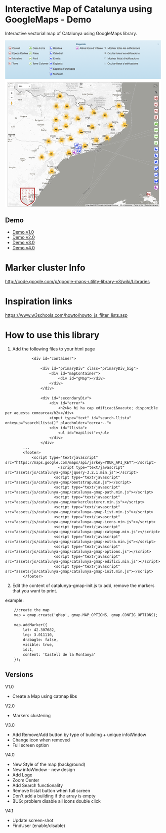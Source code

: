 # Interactive Map of Catalunya using GoogleMaps - Demo
Interactive vectorial map of Catalunya using GoogleMaps library.

<img src="https://github.com/eballo/catalunya-gmap/blob/develop/screenshot/screenshot-v4.png" alt="screen-shot" align="center" />

## Demo

- [Demo v1.0](http://demo.catalunyamedieval.es/gmap1)
- [Demo v2.0](http://demo.catalunyamedieval.es/gmap2)
- [Demo v3.0](http://demo.catalunyamedieval.es/gmap3)
- [Demo v4.0](http://demo.catalunyamedieval.es/gmap4)

# Marker cluster Info
http://code.google.com/p/google-maps-utility-library-v3/wiki/Libraries

# Inspiration links
https://www.w3schools.com/howto/howto_js_filter_lists.asp

# How to use this library

1. Add the following files to your html page

```
			<div id="container">

				<div id="primaryDiv" class="primaryDiv_big">
					<div id="mapContainer">
						<div id="gMap"></div>
					</div>
				</div>

				<div id="secondaryDiv">
					<div id="error">
						<h2>No hi ha cap edificaci&oacute; disponible per aquesta comcarca</h2></div>
					<input type="text" id="search-llista" onkeyup="searchLlista()" placeholder="cercar..">
					<div id="llista">
						<ul id="mapLlist"></ul>
					</div>
				</div>
        ...
        <footer>
            <script type="text/javascript" src="https://maps.google.com/maps/api/js?key=YOUR_API_KEY"></script>
						<script type="text/javascript" src="assets/js/catalunya-gmap/jquery-3.2.1.min.js"></script>
					  <script type="text/javascript" src="assets/js/catalunya-gmap/bootstrap.min.js"></script>
					  <script type="text/javascript" src="assets/js/catalunya-gmap/catalunya-gmap-path.min.js"></script>
					  <script type="text/javascript" src="assets/js/catalunya-gmap/markerclusterer.min.js"></script>
					  <script type="text/javascript" src="assets/js/catalunya-gmap/catalunya-gmap-list.min.js"></script>
					  <script type="text/javascript" src="assets/js/catalunya-gmap/catalunya-gmap-icons.min.js"></script>
					  <script type="text/javascript" src="assets/js/catalunya-gmap/catalunya-gmap-catgmap.min.js"></script>
					  <script type="text/javascript" src="assets/js/catalunya-gmap/catalunya-gmap-extra.min.js"></script>
					  <script type="text/javascript" src="assets/js/catalunya-gmap/catalunya-gmap-options.js"></script>
					  <script type="text/javascript" src="assets/js/catalunya-gmap/catalunya-gmap-edifici.min.js"></script>
					  <script type="text/javascript" src="assets/js/catalunya-gmap/catalunya-gmap-init.min.js"></script>
        </footer>
```
2. Edit the content of catalunya-gmap-init.js to add, remove the markers that you want to print.

example:
```
	//create the map
	map = gmap.create('gMap', gmap.MAP_OPTIONS, gmap.CONFIG_OPTIONS);

	map.addMarker({
		lat: 42.307682,
		lng: 3.011110,
		drabagle: false,
		visible: true,
		id:1,
		content: 'Castell de la Montanya'
	});
```

## Versions

V1.0
- Create a Map using catmap libs

V2.0
- Markers clustering

V3.0
- Add Remove/Add button by type of building + unique infoWindow
- Change icon when removed
- Full screen option

V4.0
- New Style of the map (background)
- New infoWindow - new design
- Add Logo
- Zoom Center
- Add Search functionality
- Remove llistat button when full screen
- Don't add a building if the array is empty
- BUG: problem disable all icons double click

V4.1
- Update screen-shot
- FindUser (enable/disable)
